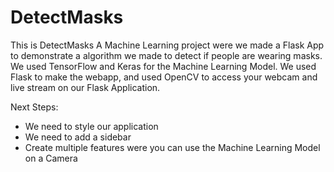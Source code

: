 # DetectMasks
This is DetectMasks A Machine Learning project were we made a Flask App to demonstrate a algorithm we made to detect if people are wearing masks. We used TensorFlow and Keras for the Machine Learning Model. We used Flask to make the webapp, and used OpenCV to access your webcam and live stream on our Flask Application. 


Next Steps:
- We need to style our application
- We need to add a sidebar 
- Create multiple features were you can use the Machine Learning Model on a Camera

